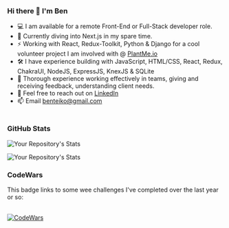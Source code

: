 ### Hi there 👋  I'm Ben

- 💻 I am available for a remote Front-End or Full-Stack developer role.
- 🌱 Currently diving into Next.js in my spare time.
- :zap: Working with React, Redux-Toolkit, Python & Django for a cool volunteer project I am involved with @ [PlantMe.io](https://plantme.io)
- 🛠️ I have experience building with JavaScript, HTML/CSS, React, Redux, ChakraUI, NodeJS, ExpressJS, KnexJS & SQLite
- :revolving_hearts: Thorough experience working effectively in teams, giving and receiving feedback, understanding client needs.
- 🤝 Feel free to reach out on [LinkedIn](https://www.linkedin.com/in/ben-teiko-marrett/)
- 📫 Email [benteiko@gmail.com](benteiko@gmail.com)
<br/><br/>

### GitHub Stats

![Your Repository's Stats](https://github-readme-stats.vercel.app/api?username=ben-marrett&show_icons=true)

![Your Repository's Stats](https://github-readme-stats.vercel.app/api/top-langs/?username=ben-marrett&theme=blue-green)
 
### CodeWars
 
This badge links to some wee challenges I've completed over the last year or so: <br/>
 <br />
 
[![CodeWars](https://www.codewars.com/users/BenTeiko/badges/large) ](https://www.codewars.com/users/BenTeiko/completed_solutions)


 <!-- 🤔 I’m looking for help with  -->
